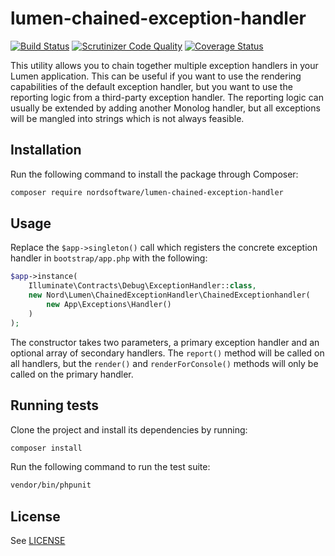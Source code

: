 # lumen-chained-exception-handler

[![Build Status](https://travis-ci.org/nordsoftware/lumen-chained-exception-handler.svg?branch=travis)](https://travis-ci.org/nordsoftware/lumen-chained-exception-handler)
[![Scrutinizer Code Quality](https://scrutinizer-ci.com/g/nordsoftware/lumen-chained-exception-handler/badges/quality-score.png?b=master)](https://scrutinizer-ci.com/g/nordsoftware/lumen-chained-exception-handler/?branch=master)
[![Coverage Status](https://coveralls.io/repos/github/nordsoftware/lumen-chained-exception-handler/badge.svg?branch=travis)](https://coveralls.io/github/nordsoftware/lumen-chained-exception-handler?branch=travis)

This utility allows you to chain together multiple exception handlers in your Lumen application. This can be useful if 
you want to use the rendering capabilities of the default exception handler, but you want to use the reporting logic 
from a third-party exception handler. The reporting logic can usually be extended by adding another Monolog handler, 
but all exceptions will be mangled into strings which is not always feasible.

## Installation

Run the following command to install the package through Composer:

```sh
composer require nordsoftware/lumen-chained-exception-handler
```

## Usage

Replace the `$app->singleton()` call which registers the concrete exception handler in `bootstrap/app.php` with the 
following:

```php
$app->instance(
    Illuminate\Contracts\Debug\ExceptionHandler::class,
    new Nord\Lumen\ChainedExceptionHandler\ChainedExceptionhandler(
        new App\Exceptions\Handler()
    )
);
```

The constructor takes two parameters, a primary exception handler and an optional array of secondary handlers. The 
`report()` method will be called on all handlers, but the `render()` and `renderForConsole()` methods will only be 
called on the primary handler.

## Running tests

Clone the project and install its dependencies by running:

```sh
composer install
```

Run the following command to run the test suite:

```sh
vendor/bin/phpunit
```

## License

See [LICENSE](LICENSE)
